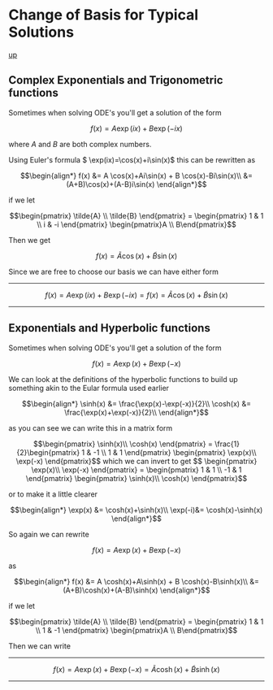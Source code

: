 # Change of Basis for Typical Solutions

[up](./Maths.md)

## Complex Exponentials and Trigonometric functions

Sometimes when solving ODE's you'll get a solution of the form

``` math
f(x) = A \exp(i x) + B \exp(-i x)
```

where $A$ and $B$ are both complex numbers.

Using Euler's formula $ \exp(ix)=\cos(x)+i\sin(x)$ this can be rewritten as

``` math
\begin{align*}
f(x) &= A \cos(x)+Ai\sin(x) + B \cos(x)-Bi\sin(x)\\
&=(A+B)\cos(x)+(A-B)i\sin(x)
\end{align*}
```

if we let
``` math
\begin{pmatrix} \tilde{A} \\ \tilde{B} \end{pmatrix} =
\begin{pmatrix}
 1 & 1 \\
 i & -i
\end{pmatrix}
\begin{pmatrix}A \\ B\end{pmatrix}
```

Then we get
``` math
f(x)=\tilde{A}\cos(x)+\tilde{B}\sin(x)
```
Since we are free to choose our basis we can have either form

---
``` math
f(x)=A \exp(i x) + B \exp(-i x) = f(x)=\tilde{A}\cos(x)+\tilde{B}\sin(x)
```
---

## Exponentials and Hyperbolic functions

Sometimes when solving ODE's you'll get a solution of the form

``` math
f(x) = A \exp(x) + B \exp(-x)
```

We can look at the definitions of the hyperbolic functions to build up something akin to the Eular formula used earlier

``` math
\begin{align*}
\sinh(x) &= \frac{\exp(x)-\exp(-x)}{2}\\
\cosh(x) &= \frac{\exp(x)+\exp(-x)}{2}\\
\end{align*}
```
as you can see we can write this in a matrix form
``` math
\begin{pmatrix}
\sinh(x)\\
\cosh(x)
\end{pmatrix} =
\frac{1}{2}\begin{pmatrix}
1 & -1 \\ 1 & 1
\end{pmatrix}
\begin{pmatrix}
\exp(x)\\
\exp(-x)
\end{pmatrix}$$
which we can invert to get
$$ \begin{pmatrix}
\exp(x)\\
\exp(-x)
\end{pmatrix} =
\begin{pmatrix}
1 & 1 \\ -1 & 1
\end{pmatrix}
\begin{pmatrix}
\sinh(x)\\
\cosh(x)
\end{pmatrix}
```
or to make it a little clearer

``` math
\begin{align*}
\exp(x) &= \cosh(x)+\sinh(x)\\
\exp(-i)&= \cosh(x)-\sinh(x)
\end{align*}
```

So again we can rewrite

``` math
f(x) = A \exp(x) + B \exp(-x)
```

as
``` math
\begin{align*}
f(x) &= A \cosh(x)+A\sinh(x) + B \cosh(x)-B\sinh(x)\\
&=(A+B)\cosh(x)+(A-B)\sinh(x)
\end{align*}
```
if we let
``` math
\begin{pmatrix} \tilde{A} \\ \tilde{B} \end{pmatrix} =
\begin{pmatrix}
 1 & 1 \\
 1 & -1
\end{pmatrix}
\begin{pmatrix}A \\ B\end{pmatrix}
```

Then we can write

---
``` math
f(x) = A \exp(x) + B \exp(-x) =\tilde{A}\cosh(x)+\tilde{B}\sinh(x)
```
---
